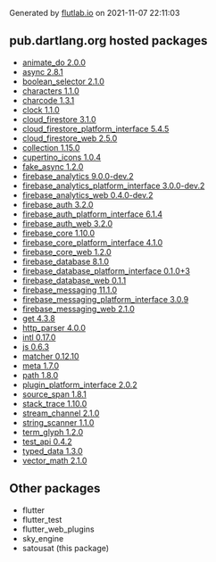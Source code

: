 Generated by [flutlab.io](https://flutlab.io) on 2021-11-07 22:11:03


## pub.dartlang.org hosted packages

 - [animate_do 2.0.0](https://pub.dartlang.org/packages/animate_do/versions/2.0.0)
 - [async 2.8.1](https://pub.dartlang.org/packages/async/versions/2.8.1)
 - [boolean_selector 2.1.0](https://pub.dartlang.org/packages/boolean_selector/versions/2.1.0)
 - [characters 1.1.0](https://pub.dartlang.org/packages/characters/versions/1.1.0)
 - [charcode 1.3.1](https://pub.dartlang.org/packages/charcode/versions/1.3.1)
 - [clock 1.1.0](https://pub.dartlang.org/packages/clock/versions/1.1.0)
 - [cloud_firestore 3.1.0](https://pub.dartlang.org/packages/cloud_firestore/versions/3.1.0)
 - [cloud_firestore_platform_interface 5.4.5](https://pub.dartlang.org/packages/cloud_firestore_platform_interface/versions/5.4.5)
 - [cloud_firestore_web 2.5.0](https://pub.dartlang.org/packages/cloud_firestore_web/versions/2.5.0)
 - [collection 1.15.0](https://pub.dartlang.org/packages/collection/versions/1.15.0)
 - [cupertino_icons 1.0.4](https://pub.dartlang.org/packages/cupertino_icons/versions/1.0.4)
 - [fake_async 1.2.0](https://pub.dartlang.org/packages/fake_async/versions/1.2.0)
 - [firebase_analytics 9.0.0-dev.2](https://pub.dartlang.org/packages/firebase_analytics/versions/9.0.0-dev.2)
 - [firebase_analytics_platform_interface 3.0.0-dev.2](https://pub.dartlang.org/packages/firebase_analytics_platform_interface/versions/3.0.0-dev.2)
 - [firebase_analytics_web 0.4.0-dev.2](https://pub.dartlang.org/packages/firebase_analytics_web/versions/0.4.0-dev.2)
 - [firebase_auth 3.2.0](https://pub.dartlang.org/packages/firebase_auth/versions/3.2.0)
 - [firebase_auth_platform_interface 6.1.4](https://pub.dartlang.org/packages/firebase_auth_platform_interface/versions/6.1.4)
 - [firebase_auth_web 3.2.0](https://pub.dartlang.org/packages/firebase_auth_web/versions/3.2.0)
 - [firebase_core 1.10.0](https://pub.dartlang.org/packages/firebase_core/versions/1.10.0)
 - [firebase_core_platform_interface 4.1.0](https://pub.dartlang.org/packages/firebase_core_platform_interface/versions/4.1.0)
 - [firebase_core_web 1.2.0](https://pub.dartlang.org/packages/firebase_core_web/versions/1.2.0)
 - [firebase_database 8.1.0](https://pub.dartlang.org/packages/firebase_database/versions/8.1.0)
 - [firebase_database_platform_interface 0.1.0+3](https://pub.dartlang.org/packages/firebase_database_platform_interface/versions/0.1.0+3)
 - [firebase_database_web 0.1.1](https://pub.dartlang.org/packages/firebase_database_web/versions/0.1.1)
 - [firebase_messaging 11.1.0](https://pub.dartlang.org/packages/firebase_messaging/versions/11.1.0)
 - [firebase_messaging_platform_interface 3.0.9](https://pub.dartlang.org/packages/firebase_messaging_platform_interface/versions/3.0.9)
 - [firebase_messaging_web 2.1.0](https://pub.dartlang.org/packages/firebase_messaging_web/versions/2.1.0)
 - [get 4.3.8](https://pub.dartlang.org/packages/get/versions/4.3.8)
 - [http_parser 4.0.0](https://pub.dartlang.org/packages/http_parser/versions/4.0.0)
 - [intl 0.17.0](https://pub.dartlang.org/packages/intl/versions/0.17.0)
 - [js 0.6.3](https://pub.dartlang.org/packages/js/versions/0.6.3)
 - [matcher 0.12.10](https://pub.dartlang.org/packages/matcher/versions/0.12.10)
 - [meta 1.7.0](https://pub.dartlang.org/packages/meta/versions/1.7.0)
 - [path 1.8.0](https://pub.dartlang.org/packages/path/versions/1.8.0)
 - [plugin_platform_interface 2.0.2](https://pub.dartlang.org/packages/plugin_platform_interface/versions/2.0.2)
 - [source_span 1.8.1](https://pub.dartlang.org/packages/source_span/versions/1.8.1)
 - [stack_trace 1.10.0](https://pub.dartlang.org/packages/stack_trace/versions/1.10.0)
 - [stream_channel 2.1.0](https://pub.dartlang.org/packages/stream_channel/versions/2.1.0)
 - [string_scanner 1.1.0](https://pub.dartlang.org/packages/string_scanner/versions/1.1.0)
 - [term_glyph 1.2.0](https://pub.dartlang.org/packages/term_glyph/versions/1.2.0)
 - [test_api 0.4.2](https://pub.dartlang.org/packages/test_api/versions/0.4.2)
 - [typed_data 1.3.0](https://pub.dartlang.org/packages/typed_data/versions/1.3.0)
 - [vector_math 2.1.0](https://pub.dartlang.org/packages/vector_math/versions/2.1.0)

## Other packages

 - flutter
 - flutter_test
 - flutter_web_plugins
 - sky_engine
 - satousat (this package)

